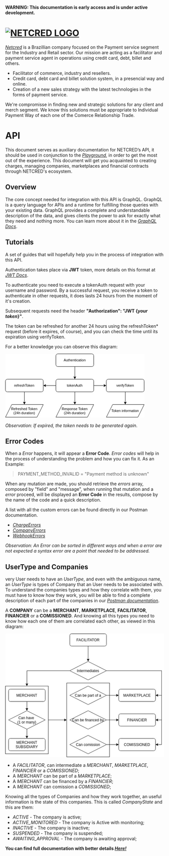 **WARNING: This documentation is early access and is under active development.**
# [![NETCRED LOGO](https://netcredbrasil.com.br/wp-content/uploads/2017/01/NETCRED-Meios-de-pagamento.png)](https://netcredbrasil.com.br/)

[*Netcred*](https://netcredbrasil.com.br/) is a Brazillian company focused on the Payment service segment for the Industry and Retail sector.
Our mission are acting as a facilitator and payment service agent in operations using credit card, debt, billet and others. 


- Facilitator of commerce, industry and resellers.
- Credit card, debt card and billet solution system, in a presencial way and online.
- Creation of a new sales strategy with the latest technologies in the forms of payment service.

We're compromisse in finding new and strategic solutions for any client and merch segment. We know this solutions must be appropriate to Individual Payment Way of each one of the Comerce Relationship Trade. 


# API


This document serves as auxiliary documentation for NETCRED’s API, it should be used in conjunction to the [*Playground*](https://sandbox.netcredbrasil.com.br/), in order to get the most out of the experience. This document will get you acquainted to creating charges, managing companies, marketplaces and financial contracts through NETCRED's ecosystem.

## Overview
The core concept needed for integration with this API is GraphQL. GraphQL is a query language for APIs and a runtime for fulfilling those queries with your existing data. GraphQL provides a complete and understandable description of the data, and gives clients the power to ask for exactly what they need and nothing more. You can learn more about it in the [*GraphQL Docs*](https://graphql.org/).


## Tutorials


A set of guides that will hopefully help you in the process of integration with this API.

Authentication takes place via **JWT** token, more details on this format at [*JWT Docs*](https://jwt.io/).

To authenticate you need to execute a tokenAuth request with your username and password. By a successful request, you receive a token to authenticate in other requests, it does lasts 24 hours from the moment of it's creation. 

Subsequent requests need the header  **"Authorization": "JWT {*your token*}"**.

The token can be refreshed for another 24 hours using the refreshToken* request (before it expires, of course), and you can check the time until its expiration using verifyToken.

For a better knowledge you can observe this diagram:

![Image](https://raw.githubusercontent.com/netcredbrasil/docs/main/images/AUTHENTICATION.jpg)

*Observation: If expired, the token needs to be generated again.*


## Error Codes


When a *Error* happens, it will appear a **Error Code**. *Error codes* will help in the process of understanding the problem and how you can fix it. As an Example:

>PAYMENT_METHOD_INVALID = "Payment method is unknown"

When any mutation are made, you should retrieve the *errors* array, composed by "field" and "message", when running that mutation and a *error* proceed, will be displayed an **Error Code** in the results, compose by the name of the code and a quick description. 

A list with all the custom errors can be found directly in our Postman documentation.

- [*ChargeErrors*](https://documenter.getpostman.com/view/14324610/TW6urARy#f2c6361b-da1b-4e91-abd7-b9cc5fbab0af)
- [*CompanyErrors*](https://documenter.getpostman.com/view/14324610/TW6urARy#df8d54fd-587e-4b3f-bca1-2a05cceed6cb)
- [*WebhookErrors*](https://documenter.getpostman.com/view/14324610/TW6urARy#df8d54fd-587e-4b3f-bca1-2a05cceed6cb)


*Observation: An Error can be sorted in different ways and when a error are not expected a syntax error are a point that needed to be addressed.*


## UserType and Companies


very User needs to have an *UserType*, and even with the ambiguous name, an *UserType* is types of Company that an User needs to be associated with. 
To understand the companies types and how they correlate with them, you must have to know how they work, you will be able to find a complete description of each part of the companies in our [*Postman documentation*](https://documenter.getpostman.com/view/14324610/TW6urARy#dc73138e-3613-43d4-9436-5d570de279c4).


A **COMPANY** can be a **MERCHANT**, **MARKETPLACE**, **FACILITATOR**, **FINANCIER** or a **COMISSIONED**. And knowing all this types you need to know how each one of them are correlated each other, as viewed in this diagram:

![Image](https://raw.githubusercontent.com/netcredbrasil/docs/main/images/COMPANY%20TYPES.jpg)


- A *FACILITATOR*, can intermediate a *MERCHANT*, *MARKETPLACE*, *FINANCIER* or a *COMISSIONED*;
- A *MERCHANT* can be part of a *MARKETPLACE*;
- A *MERCHANT* can be financed by a *FINANCIER*;
- A *MERCHANT* can comission a *COMISSIONED*;

Knowing all the types of Companies and how they work together, an useful information is the state of this companies. This is called *CompanyState* and this are them:

- *ACTIVE* - The company is active;
- *ACTIVE_MONITORED* - The company is Active with monitoring;
- *INACTIVE* - The company is inactive;
- *SUSPENDED* - The company is suspended;
- *AWAITING_APPROVAL* - The company is awaiting approval;



**You can find full documentation with better details [*Here!*](https://documenter.getpostman.com/view/14324610/TW6urARy#intro)**
